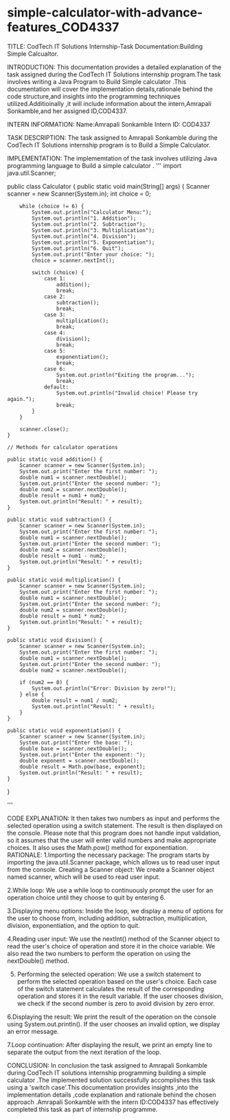 # simple-calculator-with-advance-features_COD4337

TITLE:
CodTech IT Solutions Internship-Task Documentation:Building Simple Calcualtor.

INTRODUCTION:
This documentation provides a detailed explanation of the task assigned during the CodTech IT Solutions internship program.The task involves writing a Java Program to Build Simple calculator .This documentation will cover the implementation details,rationale behind the code structure,and insights into the programming techniques utilized.Additioinally ,it will include information about the intern,Amrapali Sonkamble,and her assigned ID,COD4337.

INTERN INFORMATION:
Name:Amrapali Sonkamble
Intern ID: COD4337

TASK DESCRIPTION:
The task assigned to Amrapali Sonkamble during the CodTech IT Solutions internship program is to Build a Simple Calculator.

IMPLEMENTATION:
The implememtation of the task involves utilizing Java programming language to Build a simple calculator .
'''
import java.util.Scanner;

public class Calculator {
    public static void main(String[] args) {
        Scanner scanner = new Scanner(System.in);
        int choice = 0;

        while (choice != 6) {
            System.out.println("Calculator Menu:");
            System.out.println("1. Addition");
            System.out.println("2. Subtraction");
            System.out.println("3. Multiplication");
            System.out.println("4. Division");
            System.out.println("5. Exponentiation");
            System.out.println("6. Quit");
            System.out.print("Enter your choice: ");
            choice = scanner.nextInt();

            switch (choice) {
                case 1:
                    addition();
                    break;
                case 2:
                    subtraction();
                    break;
                case 3:
                    multiplication();
                    break;
                case 4:
                    division();
                    break;
                case 5:
                    exponentiation();
                    break;
                case 6:
                    System.out.println("Exiting the program...");
                    break;
                default:
                    System.out.println("Invalid choice! Please try again.");
                    break;
            }
        }
        
        scanner.close();
    }

    // Methods for calculator operations

    public static void addition() {
        Scanner scanner = new Scanner(System.in);
        System.out.print("Enter the first number: ");
        double num1 = scanner.nextDouble();
        System.out.print("Enter the second number: ");
        double num2 = scanner.nextDouble();
        double result = num1 + num2;
        System.out.println("Result: " + result);
    }

    public static void subtraction() {
        Scanner scanner = new Scanner(System.in);
        System.out.print("Enter the first number: ");
        double num1 = scanner.nextDouble();
        System.out.print("Enter the second number: ");
        double num2 = scanner.nextDouble();
        double result = num1 - num2;
        System.out.println("Result: " + result);
    }

    public static void multiplication() {
        Scanner scanner = new Scanner(System.in);
        System.out.print("Enter the first number: ");
        double num1 = scanner.nextDouble();
        System.out.print("Enter the second number: ");
        double num2 = scanner.nextDouble();
        double result = num1 * num2;
        System.out.println("Result: " + result);
    }

    public static void division() {
        Scanner scanner = new Scanner(System.in);
        System.out.print("Enter the first number: ");
        double num1 = scanner.nextDouble();
        System.out.print("Enter the second number: ");
        double num2 = scanner.nextDouble();

        if (num2 == 0) {
            System.out.println("Error: Division by zero!");
        } else {
            double result = num1 / num2;
            System.out.println("Result: " + result);
        }
    }

    public static void exponentiation() {
        Scanner scanner = new Scanner(System.in);
        System.out.print("Enter the base: ");
        double base = scanner.nextDouble();
        System.out.print("Enter the exponent: ");
        double exponent = scanner.nextDouble();
        double result = Math.pow(base, exponent);
        System.out.println("Result: " + result);
    }
}

'''

CODE EXPLANATION:
It then takes two numbers as input and performs the selected operation using a switch statement. The result is then displayed on the console.
Please note that this program does not handle input validation, so it assumes that the user will enter valid numbers and make appropriate choices. It also uses the Math.pow() method for exponentiation.
RATIONALE:
1.Importing the necessary package: The program starts by importing the java.util.Scanner package, which allows us to read user input from the console.
    Creating a Scanner object: We create a Scanner object named scanner, which will be used to read user input.
    
2.While loop: We use a while loop to continuously prompt the user for an operation choice until they choose to quit by entering 6.

3.Displaying menu options: Inside the loop, we display a menu of options for the user to choose from, including addition, subtraction, multiplication, division, exponentiation, and the option to quit.

4.Reading user input: We use the nextInt() method of the Scanner object to read the user's choice of operation and store it in the choice variable. We also read the two numbers to perform the operation on using the nextDouble() method.

5. Performing the selected operation: We use a switch statement to perform the selected operation based on the user's choice. Each case of the switch statement calculates the result of the corresponding operation and stores it in the result variable. If the user chooses division, we check if the second number is zero to avoid division by zero error.

6.Displaying the result: We print the result of the operation on the console using System.out.println(). If the user chooses an invalid option, we display an error message.

7.Loop continuation: After displaying the result, we print an empty line to separate the output from the next iteration of the loop.
  
CONCLUSION:
In conclusion the task assigned to Amrapali Sonkamble during CodTech IT solutions internship programming building a simple calculator .The implemented solution successfully accomplishes this task using a 'switch case'.This documentation provides insights ,into the implementation details ,code explanation and rationale behind the chosen approach .Amrapali Sonkamble with the intern ID:COD4337 has effectively completed this task as part of internship programme.
